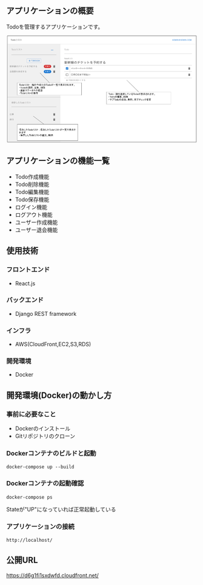 ## アプリケーションの概要
Todoを管理するアプリケーションです。

<p align="center">
  <img src="./img/sampleimg1.png" width="500">
</p>


## アプリケーションの機能一覧
* Todo作成機能
* Todo削除機能
* Todo編集機能
* Todo保存機能
* ログイン機能
* ログアウト機能
* ユーザー作成機能
* ユーザー退会機能

## 使用技術
### フロントエンド
* React.js

### バックエンド
* Django REST framework

### インフラ
* AWS(CloudFront,EC2,S3,RDS)

### 開発環境
* Docker

## 開発環境(Docker)の動かし方

### 事前に必要なこと
* Dockerのインストール
* Gitリポジトリのクローン

### Dockerコンテナのビルドと起動
```
docker-compose up --build
```

### Dockerコンテナの起動確認
```
docker-compose ps
```
Stateが"UP"になっていれば正常起動している

### アプリケーションの接続
```
http://localhost/
```

## 公開URL

https://d6g1fi1sxdwfd.cloudfront.net/

